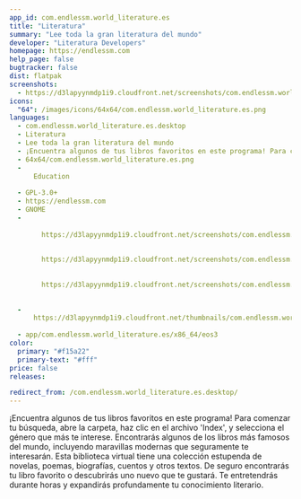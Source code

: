 ```yaml
---
app_id: com.endlessm.world_literature.es
title: "Literatura"
summary: "Lee toda la gran literatura del mundo"
developer: "Literatura Developers"
homepage: https://endlessm.com
help_page: false
bugtracker: false
dist: flatpak
screenshots:
  - https://d3lapyynmdp1i9.cloudfront.net/screenshots/com.endlessm.world_literature.es/C/com.endlessm.world_literature.es-screenshot1.jpg
icons:
  "64": /images/icons/64x64/com.endlessm.world_literature.es.png
languages:
  - com.endlessm.world_literature.es.desktop
  - Literatura
  - Lee toda la gran literatura del mundo
  - ¡Encuentra algunos de tus libros favoritos en este programa! Para comenzar tu búsqueda, abre la carpeta, haz clic en el archivo 'Index', y selecciona el género que más te interese. Encontrarás algunos de los libros más famosos del mundo, incluyendo maravillas modernas que seguramente te interesarán. Esta biblioteca virtual tiene una colección estupenda de novelas, poemas, biografías, cuentos y otros textos. De seguro encontrarás tu libro favorito o descubrirás uno nuevo que te gustará. Te entretendrás durante horas y expandirás profundamente tu conocimiento literario.
  - 64x64/com.endlessm.world_literature.es.png
  - 
      Education
    
  - GPL-3.0+
  - https://endlessm.com
  - GNOME
  - 
      
        https://d3lapyynmdp1i9.cloudfront.net/screenshots/com.endlessm.world_literature.es/C/com.endlessm.world_literature.es-screenshot1.jpg
      
      
        https://d3lapyynmdp1i9.cloudfront.net/screenshots/com.endlessm.world_literature.es/C/com.endlessm.world_literature.es-screenshot2.jpg
      
      
        https://d3lapyynmdp1i9.cloudfront.net/screenshots/com.endlessm.world_literature.es/C/com.endlessm.world_literature.es-screenshot3.jpg
      
    
  - 
      https://d3lapyynmdp1i9.cloudfront.net/thumbnails/com.endlessm.world_literature.es/com.endlessm.world_literature.es-thumb.jpg
    
  - app/com.endlessm.world_literature.es/x86_64/eos3
color:
  primary: "#f15a22"
  primary-text: "#fff"
price: false
releases:

redirect_from: /com.endlessm.world_literature.es.desktop/
---
```


<p>¡Encuentra algunos de tus libros favoritos en este programa! Para comenzar tu búsqueda, abre la carpeta, haz clic en el archivo 'Index', y selecciona el género que más te interese. Encontrarás algunos de los libros más famosos del mundo, incluyendo maravillas modernas que seguramente te interesarán. Esta biblioteca virtual tiene una colección estupenda de novelas, poemas, biografías, cuentos y otros textos. De seguro encontrarás tu libro favorito o descubrirás uno nuevo que te gustará. Te entretendrás durante horas y expandirás profundamente tu conocimiento literario.</p>